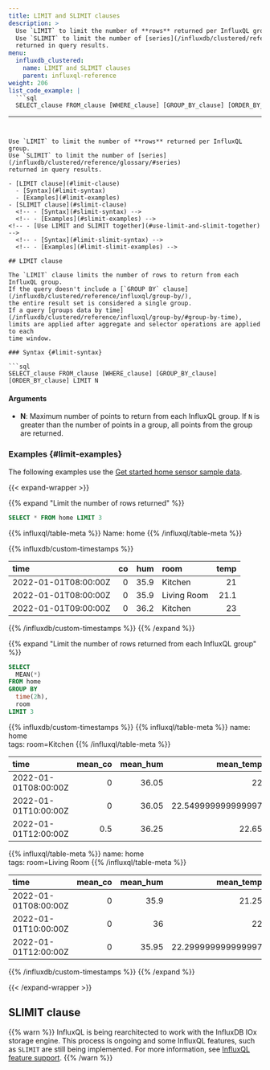 ```yaml
---
title: LIMIT and SLIMIT clauses
description: >
  Use `LIMIT` to limit the number of **rows** returned per InfluxQL group.
  Use `SLIMIT` to limit the number of [series](/influxdb/clustered/reference/glossary/#series)
  returned in query results.
menu:
  influxdb_clustered:
    name: LIMIT and SLIMIT clauses
    parent: influxql-reference
weight: 206
list_code_example: |
  ```sql
  SELECT_clause FROM_clause [WHERE_clause] [GROUP_BY_clause] [ORDER_BY_clause] LIMIT row_N SLIMIT series_N
  ```
---
```


Use `LIMIT` to limit the number of **rows** returned per InfluxQL group.
Use `SLIMIT` to limit the number of [series](/influxdb/clustered/reference/glossary/#series)
returned in query results.

- [LIMIT clause](#limit-clause)  
  - [Syntax](#limit-syntax)
  - [Examples](#limit-examples)
- [SLIMIT clause](#slimit-clause)  
  <!-- - [Syntax](#slimit-syntax) -->
  <!-- - [Examples](#slimit-examples) -->
<!-- - [Use LIMIT and SLIMIT together](#use-limit-and-slimit-together) -->
  <!-- - [Syntax](#limit-slimit-syntax) -->
  <!-- - [Examples](#limit-slimit-examples) -->

## LIMIT clause

The `LIMIT` clause limits the number of rows to return from each InfluxQL group.
If the query doesn't include a [`GROUP BY` clause](/influxdb/clustered/reference/influxql/group-by/),
the entire result set is considered a single group.
If a query [groups data by time](/influxdb/clustered/reference/influxql/group-by/#group-by-time),
limits are applied after aggregate and selector operations are applied to each
time window.

### Syntax {#limit-syntax}

```sql
SELECT_clause FROM_clause [WHERE_clause] [GROUP_BY_clause] [ORDER_BY_clause] LIMIT N
```

#### Arguments

- **N**: Maximum number of points to return from each InfluxQL group.
  If `N` is greater than the number of points in a group, 
  all points from the group are returned.

### Examples {#limit-examples}

The following examples use the
[Get started home sensor sample data](/influxdb/clustered/reference/sample-data/#get-started-home-sensor-data).

{{< expand-wrapper >}}

{{% expand "Limit the number of rows returned" %}}

```sql
SELECT * FROM home LIMIT 3
```

{{% influxql/table-meta %}}
Name: home
{{% /influxql/table-meta %}}

{{% influxdb/custom-timestamps %}}

| time                 |  co |  hum | room        | temp |
| :------------------- | --: | ---: | :---------- | ---: |
| 2022-01-01T08:00:00Z |   0 | 35.9 | Kitchen     |   21 |
| 2022-01-01T08:00:00Z |   0 | 35.9 | Living Room | 21.1 |
| 2022-01-01T09:00:00Z |   0 | 36.2 | Kitchen     |   23 |

{{% /influxdb/custom-timestamps %}}
{{% /expand %}}

{{% expand "Limit the number of rows returned from each InfluxQL group" %}}

```sql
SELECT
  MEAN(*)
FROM home
GROUP BY
  time(2h),
  room
LIMIT 3
```

{{% influxdb/custom-timestamps %}}
{{% influxql/table-meta %}}
name: home  
tags: room=Kitchen
{{% /influxql/table-meta %}}

| time                 | mean_co | mean_hum |          mean_temp |
| :------------------- | ------: | -------: | -----------------: |
| 2022-01-01T08:00:00Z |       0 |    36.05 |                 22 |
| 2022-01-01T10:00:00Z |       0 |    36.05 | 22.549999999999997 |
| 2022-01-01T12:00:00Z |     0.5 |    36.25 |              22.65 |

{{% influxql/table-meta %}}
name: home  
tags: room=Living Room
{{% /influxql/table-meta %}}

| time                 | mean_co | mean_hum |          mean_temp |
| :------------------- | ------: | -------: | -----------------: |
| 2022-01-01T08:00:00Z |       0 |     35.9 |              21.25 |
| 2022-01-01T10:00:00Z |       0 |       36 |                 22 |
| 2022-01-01T12:00:00Z |       0 |    35.95 | 22.299999999999997 |

{{% /influxdb/custom-timestamps %}}
{{% /expand %}}

{{< /expand-wrapper >}}

## SLIMIT clause

{{% warn %}}
InfluxQL is being rearchitected to work with the InfluxDB IOx storage engine.
This process is ongoing and some InfluxQL features, such as `SLIMIT` are still
being implemented. For more information, see
[InfluxQL feature support](/influxdb/clustered/reference/influxql/feature-support/).
{{% /warn %}}

<!-- The `SLIMIT` clause limits the number of [series](/influxdb/clustered/reference/glossary/#series)
to return in query results.

{{% note %}}
For meaningful results, queries that include the `SLIMIT` clause should also
include the [`GROUP BY` clause](/influxdb/clustered/reference/influxql/group-by/) that
[groups by tags](/influxdb/clustered/reference/influxql/group-by/#group-by-tags-examples).
Without grouping data by tags, all results are treated as a single series and
`SLIMIT` returns the full queried result set.
{{% /note %}}

### Syntax {#slimit-syntax}

```sql
SELECT_clause FROM_clause [WHERE_clause] [GROUP_BY_clause] [ORDER_BY_clause] [LIMIT_clause] SLIMIT N
```

If the query includes a [`LIMIT` clause](#limit-clause), the `SLIMIT` clause
must come **after** the `LIMIT` clause.
See [Use LIMIT and SLIMIT together](#use-limit-and-slimit-together).

#### Arguments

- **N**: Maximum number of series to return in query results.
  If `N` is greater than the number of series in a measurement, the query
  returns all series.

### Examples {#slimit-examples}

{{< expand-wrapper >}}

{{% expand "Limit the number of series returned" %}}

The following example uses the
[Bitcoin price sample data](/influxdb/clustered/reference/sample-data/#bitcoin-price-data).

```sql
SELECT * FROM bitcoin GROUP BY * SLIMIT 2
```
 
 {{% influxql/table-meta %}}
name: bitcoin  
tags: code=EUR, crypto=bitcoin, description=Euro, symbol=&euro;
{{% /influxql/table-meta %}}

| time                 |      price |
| :------------------- | ---------: |
| 2023-05-01T00:19:00Z | 28561.8722 |
| 2023-05-01T00:48:00Z |  28549.727 |
| 2023-05-01T01:31:00Z | 28506.7155 |
| 2023-05-01T02:07:00Z | 27861.4404 |
| 2023-05-01T02:26:00Z | 27864.0643 |
| ...                  |        ... |

{{% influxql/table-meta %}}
name: bitcoin  
tags: code=GBP, crypto=bitcoin, description=British Pound Sterling, symbol=&pound;
{{% /influxql/table-meta %}}

| time                 |      price |
| :------------------- | ---------: |
| 2023-05-01T00:19:00Z | 24499.4816 |
| 2023-05-01T00:48:00Z | 24489.0637 |
| 2023-05-01T01:31:00Z | 24452.1698 |
| 2023-05-01T02:07:00Z |  23898.673 |
| 2023-05-01T02:26:00Z | 23900.9237 |
| ...                  |        ... |
{{% /expand %}}

{{< /expand-wrapper >}}

## Use LIMIT and SLIMIT together

Using the `LIMIT` clause and the `SLIMIT` clause together returns the specified
maximum number of rows from the specified maximum number of series in query results.

### Syntax {#limit-slimit-syntax}

```sql
SELECT_clause FROM_clause [WHERE_clause] [GROUP_BY_clause] [ORDER_BY_clause] LIMIT row_N SLIMIT series_N
```

In queries that include both the `LIMIT` clause and the `SLIMIT` clause,
the `LIMIT` clause must come **first**.

#### Arguments

- **row_N**: Maximum number of points to return from each InfluxQL group.
  If `row_N` is greater than the number of points in a group, 
  all points from the group are returned.
- **series_N**: Maximum number of series to return in query results.
  If `series_N` is greater than the number of series in a measurement, the query
  returns all series.

### Examples {#limit-slimit-examples}

{{< expand-wrapper >}}

{{% expand "Limit the number of rows and series returned" %}}

The following example uses the
[Bitcoin price sample data](/influxdb/clustered/reference/sample-data/#bitcoin-price-data).

```sql
SELECT * FROM bitcoin GROUP BY * LIMIT 3 SLIMIT 2
```

{{% influxql/table-meta %}}
name: bitcoin  
tags: code=EUR, crypto=bitcoin, description=Euro, symbol=&euro;
{{% /influxql/table-meta %}}

| time                 |      price |
| :------------------- | ---------: |
| 2023-05-01T00:19:00Z | 28561.8722 |
| 2023-05-01T00:48:00Z |  28549.727 |
| 2023-05-01T01:31:00Z | 28506.7155 |

{{% influxql/table-meta %}}
name: bitcoin  
tags: code=GBP, crypto=bitcoin, description=British Pound Sterling, symbol=&pound;
{{% /influxql/table-meta %}}

| time                 |      price |
| :------------------- | ---------: |
| 2023-05-01T00:19:00Z | 24499.4816 |
| 2023-05-01T00:48:00Z | 24489.0637 |
| 2023-05-01T01:31:00Z | 24452.1698 |

{{% /expand %}}

{{< /expand-wrapper >}} -->
